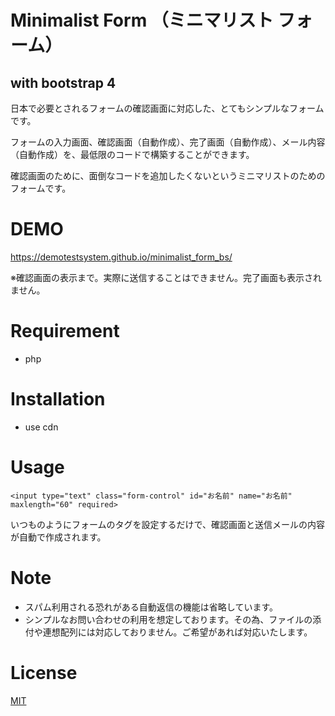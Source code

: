 # Minimalist Form （ミニマリスト フォーム）
## with bootstrap 4

日本で必要とされるフォームの確認画面に対応した、とてもシンプルなフォームです。

フォームの入力画面、確認画面（自動作成）、完了画面（自動作成）、メール内容（自動作成）を、最低限のコードで構築することができます。

確認画面のために、面倒なコードを追加したくないというミニマリストのためのフォームです。

# DEMO

https://demotestsystem.github.io/minimalist_form_bs/

※確認画面の表示まで。実際に送信することはできません。完了画面も表示されません。

# Requirement

* php

# Installation

* use cdn

# Usage

```
<input type="text" class="form-control" id="お名前" name="お名前" maxlength="60" required>
```

いつものようにフォームのタグを設定するだけで、確認画面と送信メールの内容が自動で作成されます。

# Note

* スパム利用される恐れがある自動返信の機能は省略しています。
* シンプルなお問い合わせの利用を想定しております。その為、ファイルの添付や連想配列には対応しておりません。ご希望があれば対応いたします。

# License

[MIT](https://choosealicense.com/licenses/mit/)
